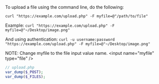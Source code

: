 To upload a file using the command line, do the following:

```curl "https://example.com/upload.php" -F myfile=@"/path/to/file"```

Example:
```curl "https://example.com/upload.php" -F myfile=@"~/Desktop/image.png"```

And using authentication:
```curl -u username:password "https://example.com/upload.php" -F myfile=@"~/Desktop/image.png"```

NOTE:
Change myfile to the file input value name.
&lt;input name="myfile" type="file" />

```php
// upload.php
var_dump($_POST);
var_dump($_FILES);
```